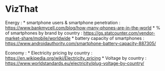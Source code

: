 # VizThat


Energy :
    * smartphone users & smartphone penetration : https://www.bankmycell.com/blog/how-many-phones-are-in-the-world
    * % of smartphones by brand by country : https://gs.statcounter.com/vendor-market-share/mobile/worldwide
    * battery capacity of smartphones : https://www.androidauthority.com/smartphone-battery-capacity-887305/
    
Economy :
    * Electricity pricing by country : https://en.wikipedia.org/wiki/Electricity_pricing
    * Voltage by country : https://www.worldstandards.eu/electricity/plug-voltage-by-country/
    

